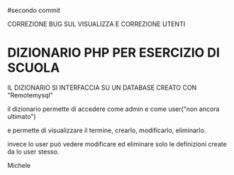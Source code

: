 #secondo commit

CORREZIONE BUG SUL VISUALIZZA E CORREZIONE UTENTI


# DIZIONARIO PHP PER ESERCIZIO DI SCUOLA

IL DIZIONARIO SI INTERFACCIA SU UN DATABASE CREATO CON "Remotemysql"

il dizionario permette di accedere come admin e come user("non ancora ultimato")

e permette di visualizzare il termine, crearlo, modificarlo, eliminarlo.

invece lo user può vedere modificare ed eliminare solo le definizioni create da lo user stesso.

Michele
